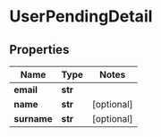 # UserPendingDetail

## Properties
Name | Type | Notes
------------ | ------------- | -------------
**email** | **str** | 
**name** | **str** | [optional] 
**surname** | **str** | [optional] 


